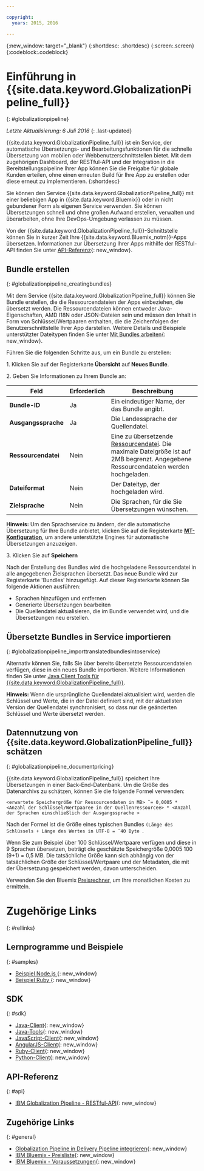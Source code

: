 ```yaml
---

copyright:
  years: 2015, 2016

---
```


{:new_window: target="_blank"}
{:shortdesc: .shortdesc}
{:screen:.screen}
{:codeblock:.codeblock}


# Einführung in {{site.data.keyword.GlobalizationPipeline_full}}
{: #globalizationpipeline}

*Letzte Aktualisierung: 6 Juli 2016*
{: .last-updated}

{{site.data.keyword.GlobalizationPipeline_full}} ist ein Service, der automatische Übersetzungs- und Bearbeitungsfunktionen für die schnelle Übersetzung von mobilen oder Webbenutzerschnittstellen bietet. Mit dem zugehörigen Dashboard, der RESTful-API und der Integration in die Bereitstellungspipeline Ihrer App können Sie die Freigabe für globale Kunden erteilen, ohne einen erneuten Build für Ihre App zu erstellen oder diese erneut zu implementieren.
{:shortdesc}

Sie können den Service {{site.data.keyword.GlobalizationPipeline_full}} mit einer beliebigen App in {{site.data.keyword.Bluemix}} oder in nicht gebundener Form als eigenen Service verwenden. Sie können Übersetzungen schnell und ohne großen Aufwand erstellen, verwalten und überarbeiten, ohne Ihre DevOps-Umgebung verlassen zu müssen. 

Von der {{site.data.keyword.GlobalizationPipeline_full}}-Schnittstelle können Sie in kurzer Zeit Ihre {{site.data.keyword.Bluemix_notm}}-Apps übersetzen. Informationen zur Übersetzung Ihrer Apps mithilfe der RESTful-API finden Sie unter [API-Referenz](https://gp-rest.ng.bluemix.net/translate/swagger/index.html){: new_window}. 


## Bundle erstellen
{: #globalizationpipeline_creatingbundles}

Mit dem Service {{site.data.keyword.GlobalizationPipeline_full}} können Sie Bundle erstellen, die die Ressourcendateien der Apps einbeziehen, die übersetzt werden. Die Ressourcendateien können entweder Java-Eigenschaften, AMD I18N oder JSON-Dateien sein und müssen den Inhalt in Form von Schlüssel/Wertpaaren enthalten, die die Zeichenfolgen der Benutzerschnittstelle Ihrer App darstellen. Weitere Details und Beispiele unterstützter Dateitypen finden Sie unter [Mit Bundles arbeiten](./bundles.html){: new_window}.

Führen Sie die folgenden Schritte aus, um ein Bundle zu erstellen: 

1\. Klicken Sie auf der Registerkarte **Übersicht** auf **Neues Bundle**.

2\. Geben Sie Informationen zu Ihrem Bundle an: 

| Feld  | Erforderlich| Beschreibung|
|-------|---------|------------|
| **Bundle-ID** | Ja | Ein eindeutiger Name, der das Bundle angibt. |
| **Ausgangssprache** | Ja | Die Landessprache der Quellendatei. |
| **Ressourcendatei** | Nein | Eine zu übersetzende [Ressourcendatei](bundles.html#globalizationpipeline_workingwithbundles). Die maximale Dateigröße ist auf 2MB begrenzt. Angegebene Ressourcendateien werden hochgeladen.   |
| **Dateiformat** | Nein | Der Dateityp, der hochgeladen wird.  |
| **Zielsprache** | Nein | Die Sprachen, für die Sie Übersetzungen wünschen.  |

**Hinweis:** Um den Sprachservice zu ändern, der die automatische Übersetzung für Ihre Bundle anbietet, klicken Sie auf die Registerkarte [**MT-Konfiguration**](./managing_translations.html#globalizationpipeline_service_to_service), um andere unterstützte Engines für automatische Übersetzungen anzuzeigen. 

3\. Klicken Sie auf **Speichern**

Nach der Erstellung des Bundles wird die hochgeladene Ressourcendatei in alle angegebenen Zielsprachen übersetzt. Das neue Bundle wird zur Registerkarte 'Bundles' hinzugefügt. Auf dieser Registerkarte können Sie folgende Aktionen ausführen: 

* Sprachen hinzufügen und entfernen
* Generierte Übersetzungen bearbeiten
* Die Quellendatei aktualisieren, die im Bundle verwendet wird, und die Übersetzungen neu erstellen. 

## Übersetzte Bundles in Service importieren
{: #globalizationpipeline_importtranslatedbundlesintoservice}

Alternativ können Sie, falls Sie über bereits übersetzte Ressourcendateien verfügen, diese in ein neues Bundle importieren. Weitere Informationen finden Sie unter [Java Client Tools für {{site.data.keyword.GlobalizationPipeline_full}}](https://github.com/IBM-Bluemix/gp-java-tools).

**Hinweis:**  Wenn die ursprüngliche Quellendatei aktualisiert wird, werden die Schlüssel und Werte, die in der Datei definiert sind, mit der aktuellsten Version der Quellendatei synchronisiert, so dass nur die geänderten Schlüssel und Werte übersetzt werden. 

## Datennutzung von {{site.data.keyword.GlobalizationPipeline_full}} schätzen
{: #globalizationpipeline_documentpricing}

{{site.data.keyword.GlobalizationPipeline_full}} speichert Ihre Übersetzungen in einer Back-End-Datenbank. Um die Größe des Datenarchivs zu schätzen, können Sie die folgende Formel verwenden: 

`<erwartete Speichergröße für Ressourcendaten in MB> ˜= 0,0005 * <Anzahl der Schlüssel/Wertpaaree in der Quellenressourcee> * <Anzahl der Sprachen einschließlich der Ausgangssprache >`

Nach der Formel ist die Größe eines typischen Bundles `(Länge des Schlüssels + Länge des Wertes in UTF-8 = ˜40 Byte `.

Wenn Sie zum Beispiel über 100 Schlüssel/Wertpaare verfügen und diese in 9 Sprachen übersetzen, beträgt die geschätzte Speichergröße 0,0005 100 (9+1) = 0,5 MB. Die tatsächliche Größe kann sich abhängig von der tatsächlichen Größe der Schlüssel/Wertpaare und der Metadaten, die mit der Übersetzung gespeichert werden, davon unterscheiden. 

Verwenden Sie den Bluemix [Preisrechner](https://console.ng.bluemix.net/?direct=classic/#/pricing/cloudOEPaneId=pricing&paneId=pricingSheet&orgGuid=127a45f4-4461-4d5b-a26b-6dc2fdd1a3a2&spaceGuid=208fb1ff-413b-4fd9-9615-e8226062d0f3), um Ihre monatlichen Kosten zu ermitteln. 


# Zugehörige Links
{: #rellinks}
## Lernprogramme und Beispiele
{: #samples}

* [Beispiel Node.js ](https://github.com/IBM-Bluemix/gp-nodejs-sample){: new_window}
* [Beispiel Ruby ](https://github.com/IBM-Bluemix/gp-ruby-sample){: new_window}

## SDK
{: #sdk}

* [Java-Client](https://github.com/IBM-Bluemix/gp-java-client){: new_window}
* [Java-Tools](https://github.com/IBM-Bluemix/gp-java-tools){: new_window}
* [JavaScript-Client](https://github.com/IBM-Bluemix/gp-js-client){: new_window}
* [AngularJS-Client](https://github.com/IBM-Bluemix/gp-angular-client){: new_window}
* [Ruby-Client](https://github.com/IBM-Bluemix/gp-ruby-client){: new_window}
* [Python-Client](https://github.com/IBM-Bluemix/gp-python-client){: new_window}

## API-Referenz
{: #api}

* [IBM Globalization Pipeline - RESTful-API](https://gp-rest.ng.bluemix.net/translate/swagger/index.html){: new_window}

## Zugehörige Links
{: #general}

* [Globalization Pipeline in Delivery Pipeline integrieren](https://hub.jazz.net/docs/deploy_ext/#globalize){: new_window}
* [IBM Bluemix - Preisliste](https://www.ng.bluemix.net/#/pricing){: new_window}
* [IBM Bluemix - Voraussetzungen](https://developer.ibm.com/bluemix/support/#prereqs){: new_window}
